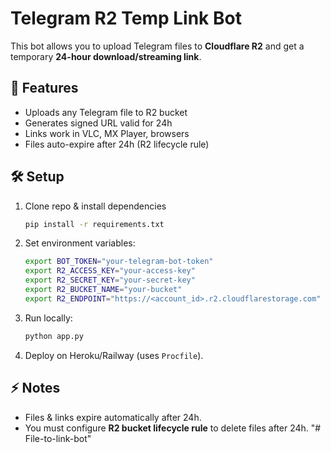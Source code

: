 # Telegram R2 Temp Link Bot

This bot allows you to upload Telegram files to **Cloudflare R2** and get a temporary **24-hour download/streaming link**.

## 🚀 Features
- Uploads any Telegram file to R2 bucket
- Generates signed URL valid for 24h
- Links work in VLC, MX Player, browsers
- Files auto-expire after 24h (R2 lifecycle rule)

## 🛠️ Setup
1. Clone repo & install dependencies
   ```bash
   pip install -r requirements.txt
   ```

2. Set environment variables:
   ```bash
   export BOT_TOKEN="your-telegram-bot-token"
   export R2_ACCESS_KEY="your-access-key"
   export R2_SECRET_KEY="your-secret-key"
   export R2_BUCKET_NAME="your-bucket"
   export R2_ENDPOINT="https://<account_id>.r2.cloudflarestorage.com"
   ```

3. Run locally:
   ```bash
   python app.py
   ```

4. Deploy on Heroku/Railway (uses `Procfile`).

## ⚡ Notes
- Files & links expire automatically after 24h.
- You must configure **R2 bucket lifecycle rule** to delete files after 24h.
"# File-to-link-bot" 
